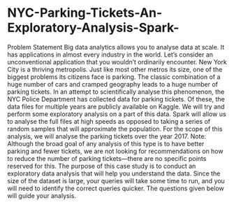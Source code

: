 # NYC-Parking-Tickets-An-Exploratory-Analysis-Spark-
Problem Statement Big data analytics allows you to analyse data at scale. It has applications in almost every industry in the world. Let’s consider an unconventional application that you wouldn’t ordinarily encounter.     New York City is a thriving metropolis. Just like most other metros its size, one of the biggest problems its citizens face is parking. The classic combination of a huge number of cars and cramped geography leads to a huge number of parking tickets.     In an attempt to scientifically analyse this phenomenon, the NYC Police Department has collected data for parking tickets. Of these, the data files for multiple years are publicly available on Kaggle. We will try and perform some exploratory analysis on a part of this data. Spark will allow us to analyse the full files at high speeds as opposed to taking a series of random samples that will approximate the population. For the scope of this analysis, we will analyse the parking tickets over the year 2017.      Note: Although the broad goal of any analysis of this type is to have better parking and fewer tickets, we are not looking for recommendations on how to reduce the number of parking tickets—there are no specific points reserved for this.     The purpose of this case study is to conduct an exploratory data analysis that will help you understand the data. Since the size of the dataset is large, your queries will take some time to run, and you will need to identify the correct queries quicker. The questions given below will guide your analysis.
